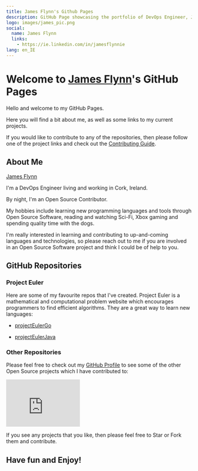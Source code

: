 ```yaml
---
title: James Flynn's Github Pages
description: GitHub Page showcasing the portfolio of DevOps Engineer, James Flynn.
logo: images/james_pic.png
social:
  name: James Flynn
  links:
    - https://ie.linkedin.com/in/jamesflynnie
lang: en_IE
---
```


<!-- Favicon image sizes to support rendering on multiple OSs/platforms -->
<link rel="apple-touch-icon" sizes="180x180" href="images/favicon/apple-touch-icon.png?v=8j8977eB5g">
<link rel="icon" type="image/png" sizes="32x32" href="images/favicon/favicon-32x32.png?v=8j8977eB5g">
<link rel="icon" type="image/png" sizes="16x16" href="images/favicon/favicon-16x16.png?v=8j8977eB5g">
<link rel="manifest" href="images/favicon/site.webmanifest?v=8j8977eB5g">
<link rel="mask-icon" href="images/favicon/safari-pinned-tab.svg?v=8j8977eB5g" color="#5bbad5">
<link rel="shortcut icon" href="images/favicon/favicon.ico?v=8j8977eB5g">
<meta name="msapplication-TileColor" content="#da532c">
<meta name="msapplication-config" content="images/favicon/browserconfig.xml?v=8j8977eB5g">
<meta name="theme-color" content="#ffffff">

<!-- LinkedIn profile badge JS script link -->
<script type="text/javascript" src="https://platform.linkedin.com/badges/js/profile.js" async defer></script>

# Welcome to [James Flynn](https://github.com/james-flynn-ie)'s GitHub Pages

Hello and welcome to my GitHub Pages.

Here you will find a bit about me, as well as some links to my current projects.

If you would like to contribute to any of the repositories, then please follow one of the project links and check out the [Contributing Guide](https://james-flynn-ie.github.io/CONTRIBUTING.html).

## About Me

<!-- LinkedIn profile badge -->
<div class="LI-profile-badge"  data-version="v1" data-size="medium" data-locale="en_IE" data-type="horizontal" data-theme="dark" data-vanity="jamesflynnie"><a class="LI-simple-link" href='https://ie.linkedin.com/in/jamesflynnie?trk=profile-badge'>James Flynn</a></div>

I'm a DevOps Engineer living and working in Cork, Ireland.

By night, I'm an Open Source Contributor.

My hobbies include learning new programming languages and tools through Open Source Software, reading and watching Sci-Fi, Xbox gaming and spending quality time with the dogs.

I'm really interested in learning and contributing to up-and-coming languages and technologies, so please reach out to me if you are involved in an Open Source Software project and think I could be of help to you.

## GitHub Repositories

### Project Euler

Here are some of my favourite repos that I've created. Project Euler is a mathematical and computational problem website which encourages programmers to find efficient algorithms. They are a great way to learn new languages:

- [projectEulerGo](https://james-flynn-ie.github.io/projectEulerGo/README.html)

- [projectEulerJava](https://james-flynn-ie.github.io/projectEulerJava/README.html)

### Other Repositories

Please feel free to check out my [GitHub Profile](https://github.com/james-flynn-ie) to see some of the other Open Source projects which I have contributed to:

<iframe src="https://githubbadge.appspot.com/james-flynn-ie?s=1" style="border: 10;height: 128px;width: 200px;overflow: hidden;" frameBorder="0"></iframe>

If you see any projects that you like, then please feel free to Star or Fork them and contribute.

## Have fun and Enjoy!
